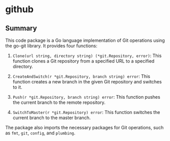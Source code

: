 # github

## Summary


This code package is a Go language implementation of Git operations using the go-git library. It provides four functions:

1. `Clone(url string, directory string) (*git.Repository, error)`: This function clones a Git repository from a specified URL to a specified directory.

2. `CreateAndSwitch(r *git.Repository, branch string) error`: This function creates a new branch in the given Git repository and switches to it.

3. `Push(r *git.Repository, branch string) error`: This function pushes the current branch to the remote repository.

4. `SwitchToMaster(r *git.Repository) error`: This function switches the current branch to the master branch.

The package also imports the necessary packages for Git operations, such as `fmt`, `git`, `config`, and `plumbing`.



